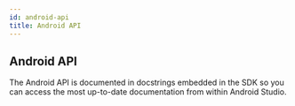 ```yaml
---
id: android-api
title: Android API
---
```

## Android API

The Android API is documented in docstrings embedded in the SDK so you can access the most up-to-date documentation from within Android Studio.





